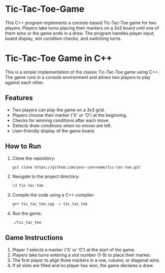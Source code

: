 # Tic-Tac-Toe-Game
This C++ program implements a console-based Tic-Tac-Toe game for two players. Players take turns placing their markers on a 3x3 board until one of them wins or the game ends in a draw. The program handles player input, board display, win condition checks, and switching turns.
# Tic-Tac-Toe Game in C++

This is a simple implementation of the classic Tic-Tac-Toe game using C++. The game runs in a console environment and allows two players to play against each other.

## Features
- Two players can play the game on a 3x3 grid.
- Players choose their marker ('X' or 'O') at the beginning.
- Checks for winning conditions after each move.
- Detects draw conditions when no moves are left.
- User-friendly display of the game board.

## How to Run
1. Clone the repository:
    ```bash
    git clone https://github.com/your-username/tic-tac-toe.git
    ```
2. Navigate to the project directory:
    ```bash
    cd tic-tac-toe
    ```
3. Compile the code using a C++ compiler:
    ```bash
    g++ tic_tac_toe.cpp -o tic_tac_toe
    ```
4. Run the game:
    ```bash
    ./tic_tac_toe
    ```

## Game Instructions
1. Player 1 selects a marker ('X' or 'O') at the start of the game.
2. Players take turns entering a slot number (1-9) to place their marker.
3. The first player to align three markers in a row, column, or diagonal wins.
4. If all slots are filled and no player has won, the game declares a draw.

